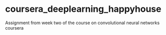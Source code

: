 # coursera_deeplearning_happyhouse
Assignment from week two of the course on convolutional neural networks coursera
